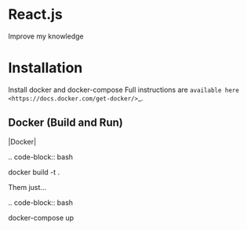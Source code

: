 # React.js
Improve my knowledge

Installation
============

Install docker and docker-compose
Full instructions are `available here <https://docs.docker.com/get-docker/>`_.

Docker (Build and Run)
----------------------

|Docker|

.. code-block:: bash

   docker build -t <container-name> .

Them just...

.. code-block:: bash

   docker-compose up
